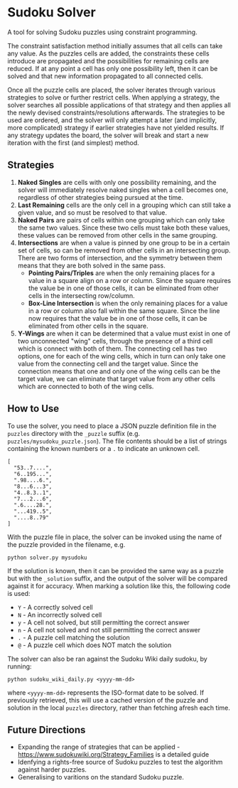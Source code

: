   # Sudoku Solver
  A tool for solving Sudoku puzzles using constraint programming.

  The constraint satisfaction method initially assumes that all cells can take any value.
  As the puzzles cells are added, the constraints these cells introduce are propagated and the possibilities for remaining cells are reduced.
  If at any point a cell has only one possibility left, then it can be solved and that new information propagated to all connected cells.

  Once all the puzzle cells are placed, the solver iterates through various strategies to solve or further restrict cells.
  When applying a strategy, the solver searches all possible applications of that strategy and then applies all the newly devised constraints/resolutions afterwards.
  The strategies to be used are ordered, and the solver will only attempt a later (and implicitly, more complicated) strategy if earlier strategies have not yielded results.
  If any strategy updates the board, the solver will break and start a new iteration with the first (and simplest) method.

  ## Strategies
  1. **Naked Singles** are cells with only one possibility remaining, and the solver will immediately resolve naked singles when a cell becomes one, regardless of other strategies being pursued at the time.
  1. **Last Remaining** cells are the only cell in a grouping which can still take a given value, and so must be resolved to that value.
  1. **Naked Pairs** are pairs of cells within one grouping which can only take the same two values.
    Since these two cells must take both these values, these values can be removed from other cells in the same grouping.
  1. **Intersections** are when a value is pinned by one group to be in a certain set of cells, so can be removed from other cells in an intersecting group.
    There are two forms of intersection, and the symmetry between them means that they are both solved in the same pass.
      - **Pointing Pairs/Triples** are when the only remaining places for a value in a square align on a row or column.
        Since the square requires the value be in one of those cells, it can be eliminated from other cells in the intersecting row/column.
      - **Box-Line Intersection** is when the only remaining places for a value in a row or column also fall within the same square.
        Since the line now requires that the value be in one of those cells, it can be eliminated from other cells in the square.
  1. **Y-Wings** are when it can be determined that a value must exist in one of two unconnected "wing" cells, through the presence of a third cell which is connect with both of them.
    The connecting cell has two options, one for each of the wing cells, which in turn can only take one value from the connecting cell and the target value.
    Since the connection means that one and only one of the wing cells can be the target value, we can eliminate that target value from any other cells which are connected to both of the wing cells.


  ## How to Use
  To use the solver, you need to place a JSON puzzle definition file in the `puzzles` directory with the `_puzzle` suffix (e.g. `puzzles/mysudoku_puzzle.json`).
  The file contents should be a list of strings containing the known numbers or a `.` to indicate an unknown cell.
  ```
  [
    "53..7....",
    "6..195...",
    ".98....6.",
    "8...6...3",
    "4..8.3..1",
    "7...2...6",
    ".6....28.",
    "...419..5",
    "....8..79"
  ]
  ```
  With the puzzle file in place, the solver can be invoked using the name of the puzzle provided in the filename, e.g.
  ```
  python solver.py mysudoku
  ```
  If the solution is known, then it can be provided the same way as a puzzle but with the `_solution` suffix, and the output of the solver will be compared against it for accuracy.
  When marking a solution like this, the following code is used:
  * `Y` - A correctly solved cell
  * `N` - An incorrectly solved cell
  * `y` - A cell not solved, but still permitting the correct answer
  * `n` - A cell not solved and not still permitting the correct answer
  * `.` - A puzzle cell matching the solution
  * `@` - A puzzle cell which does NOT match the solution

  The solver can also be ran against the Sudoku Wiki daily sudoku, by running:
  ```
  python sudoku_wiki_daily.py <yyyy-mm-dd>
  ```
  where `<yyyy-mm-dd>` represents the ISO-format date to be solved.
  If previously retrieved, this will use a cached version of the puzzle and solution in the local `puzzles` directory, rather than fetching afresh each time.


  ## Future Directions
  * Expanding the range of strategies that can be applied - https://www.sudokuwiki.org/Strategy_Families is a detailed guide
  * Idenfying a rights-free source of Sudoku puzzles to test the algorithm against harder puzzles.
  * Generalising to varitions on the standard Sudoku puzzle.

